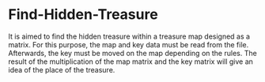 # Find-Hidden-Treasure
It is aimed to find the hidden treasure within a treasure map designed as
a matrix. For this purpose, the map and key data must be read from the file. Afterwards,
the key must be moved on the map depending on the rules. The result of the multiplication
of the map matrix and the key matrix will give an idea of the place of the treasure.
